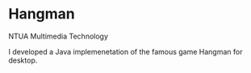 # Hangman
NTUA Multimedia Technology

I developed a Java implemenetation of the famous game Hangman for desktop.
